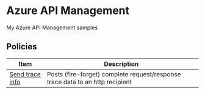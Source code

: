 # Azure API Management 
My Azure API Management samples

## Policies

| Item | Description |
|---|---|
| [Send trace info](https://github.com/mrochon/apim/blob/main/policies/SendTrace.xml) | Posts (fire-forget) complete request/response trace data to an http recipient |
